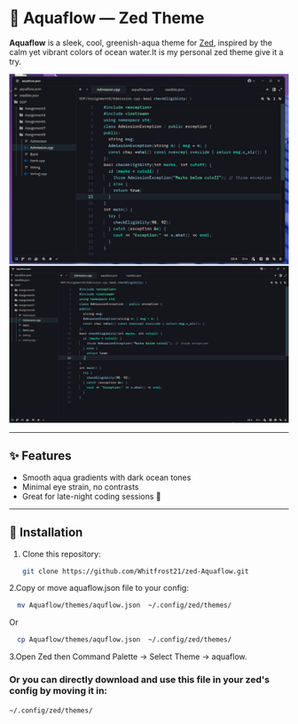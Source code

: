 # 🌊 Aquaflow — Zed Theme

**Aquaflow** is a sleek, cool, greenish-aqua theme for [Zed](https://zed.dev), inspired by the calm yet vibrant colors of ocean water.It is my personal zed theme give it a try.

![Aquaflow Preview](Screenshots/myzedtheme.png)
![Aquaflow Preview](Screenshots/aquaflow.png)


---

## ✨ Features

- Smooth aqua gradients with dark ocean tones
- Minimal eye strain, no contrasts
- Great for late-night coding sessions 🌙

---

## 🧩 Installation

1. Clone this repository:
   ```bash
   git clone https://github.com/Whitfrost21/zed-Aquaflow.git
   ```
2.Copy or move aquaflow.json file to your config:
```bash
  mv Aquaflow/themes/aquflow.json  ~/.config/zed/themes/
```
   Or
```bash
  cp Aquaflow/themes/aquflow.json  ~/.config/zed/themes/
```
3.Open Zed then Command Palette -> Select Theme -> aquaflow.

### Or you can directly download and use this file in your zed's config by moving it in:

```bash
~/.config/zed/themes/
```

